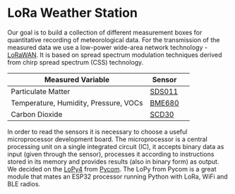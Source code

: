 # LoRa Weather Station

 

 Our goal is to build a collection of different measurement boxes for quantitative recording of meteorological data. For the transmission of the measured data we use a low-power wide-area network technology - [LoRaWAN](https://en.wikipedia.org/wiki/LoRa). It is based on spread spectrum modulation techniques derived from chirp spread spectrum (CSS) technology. 



|Measured Variable  | Sensor  |   |
|---|---|---|
| Particulate Matter  |  [SDS011](https://ecksteinimg.de/Datasheet/SDS011%20laser%20PM2.5%20sensor%20specification-V1.3.pdf) |   |
|  Temperature, Humidity, Pressure, VOCs | [BME680](https://www.mouser.de/datasheet/2/783/BST-BME680-DS001-1509608.pdf)   |   |
|  Carbon Dioxide | [SCD30](https://www.mouser.de/datasheet/2/682/Sensirion_CO2_Sensors_SCD30_Datasheet-1510853.pdf)  |   |

In order to read the sensors it is necessary to choose a useful microprocessor development board. The microprocessor is a central processing unit on a single integrated circuit (IC), it accepts binary data as input (given through the sensor), processes it according to instructions stored in its memory and provides results (also in binary form) as output. We decided on the [LoPy4](https://pycom.io/product/lopy4/) from [Pycom](https://pycom.io/). The LoPy from Pycom is a great module that mates an ESP32 processor running Python with LoRa, WiFi and BLE radios. 
